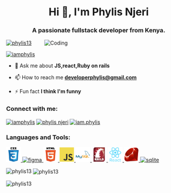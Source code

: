 <h1 align="center">Hi 👋, I'm Phylis Njeri</h1>
<h3 align="center">A passionate fullstack developer from Kenya.</h3>
<img align="right" alt="Coding" width="400" src="https://cdna.artstation.com/p/assets/images/images/042/631/286/original/bryan-rodriguez-belchibia-1-rightspeed.gif?1635037562">

<p align="left"> <a href="https://github.com/ryo-ma/github-profile-trophy"><img src="https://github-profile-trophy.vercel.app/?username=phylis13" alt="phylis13" /></a> </p>

<p align="left"> <a href="https://twitter.com/iamphylis" target="blank"><img src="https://img.shields.io/twitter/follow/iamphylis?logo=twitter&style=for-the-badge" alt="iamphylis" /></a> </p>

- 💬 Ask me about **JS,react,Ruby on rails**

- 📫 How to reach me **developerphylis@gmail.com**

- ⚡ Fun fact **l think l'm funny**

<h3 align="left">Connect with me:</h3>
<p align="left">
<a href="https://twitter.com/iamphylis" target="blank"><img align="center" src="https://raw.githubusercontent.com/rahuldkjain/github-profile-readme-generator/master/src/images/icons/Social/twitter.svg" alt="iamphylis" height="30" width="40" /></a>
<a href="https://linkedin.com/in/phylis njeri" target="blank"><img align="center" src="https://raw.githubusercontent.com/rahuldkjain/github-profile-readme-generator/master/src/images/icons/Social/linked-in-alt.svg" alt="phylis njeri" height="30" width="40" /></a>
<a href="https://instagram.com/iam.phylis" target="blank"><img align="center" src="https://raw.githubusercontent.com/rahuldkjain/github-profile-readme-generator/master/src/images/icons/Social/instagram.svg" alt="iam.phylis" height="30" width="40" /></a>
</p>

<h3 align="left">Languages and Tools:</h3>
<p align="left"> <a href="https://www.w3schools.com/css/" target="_blank" rel="noreferrer"> <img src="https://raw.githubusercontent.com/devicons/devicon/master/icons/css3/css3-original-wordmark.svg" alt="css3" width="40" height="40"/> </a> <a href="https://www.figma.com/" target="_blank" rel="noreferrer"> <img src="https://www.vectorlogo.zone/logos/figma/figma-icon.svg" alt="figma" width="40" height="40"/> </a> <a href="https://www.w3.org/html/" target="_blank" rel="noreferrer"> <img src="https://raw.githubusercontent.com/devicons/devicon/master/icons/html5/html5-original-wordmark.svg" alt="html5" width="40" height="40"/> </a> <a href="https://developer.mozilla.org/en-US/docs/Web/JavaScript" target="_blank" rel="noreferrer"> <img src="https://raw.githubusercontent.com/devicons/devicon/master/icons/javascript/javascript-original.svg" alt="javascript" width="40" height="40"/> </a> <a href="https://www.mysql.com/" target="_blank" rel="noreferrer"> <img src="https://raw.githubusercontent.com/devicons/devicon/master/icons/mysql/mysql-original-wordmark.svg" alt="mysql" width="40" height="40"/> </a> <a href="https://rubyonrails.org" target="_blank" rel="noreferrer"> <img src="https://raw.githubusercontent.com/devicons/devicon/master/icons/rails/rails-original-wordmark.svg" alt="rails" width="40" height="40"/> </a> <a href="https://reactjs.org/" target="_blank" rel="noreferrer"> <img src="https://raw.githubusercontent.com/devicons/devicon/master/icons/react/react-original-wordmark.svg" alt="react" width="40" height="40"/> </a> <a href="https://www.ruby-lang.org/en/" target="_blank" rel="noreferrer"> <img src="https://raw.githubusercontent.com/devicons/devicon/master/icons/ruby/ruby-original.svg" alt="ruby" width="40" height="40"/> </a> <a href="https://www.sqlite.org/" target="_blank" rel="noreferrer"> <img src="https://www.vectorlogo.zone/logos/sqlite/sqlite-icon.svg" alt="sqlite" width="40" height="40"/> </a> </p>

<p><img align="left" src="https://github-readme-stats.vercel.app/api/top-langs?username=phylis13&show_icons=true&locale=en&layout=compact" alt="phylis13" /></p>

<p>&nbsp;<img align="center" src="https://github-readme-stats.vercel.app/api?username=phylis13&show_icons=true&locale=en" alt="phylis13" /></p>

<p><img align="center" src="https://github-readme-streak-stats.herokuapp.com/?user=phylis13&" alt="phylis13" /></p>


